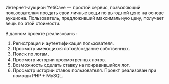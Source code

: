 Интернет-аукцион YetiCave — простой сервис, позволяющий пользователям продать свои личные вещи по выгодной цене на основе аукциона. Пользователь, предложивший максимальную цену, получает вещь по этой стоимости.

В данном проекте реализованы:
1) Регистрация и аутентификация пользователя.
2) Просмотр имеющихся лотов/создание собственных.
3) Поиск по лотам.
4) Просмотр истории просмотренных лотов.
5) Возможность сделать ставку на понравившийся лот.
6) Просмотр истории ставок пользователя.
Проект реализован при помощи PHP + MySQL.
